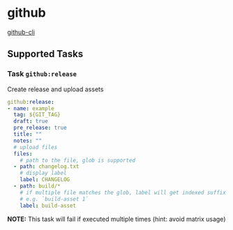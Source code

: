 # github

[github-cli](https://github.com/cli/cli)

## Supported Tasks

### Task `github:release`

Create release and upload assets

```yaml
github:release:
- name: example
  tag: ${GIT_TAG}
  draft: true
  pre_release: true
  title: ""
  notes: ""
  # upload files
  files:
    # path to the file, glob is supported
  - path: changelog.txt
    # display label
    label: CHANGELOG
  - path: build/*
    # if multiple file matches the glob, label will get indexed suffix
    # e.g. `build-asset 1`
    label: build-asset
```

__NOTE:__ This task will fail if executed multiple times (hint: avoid matrix usage)

